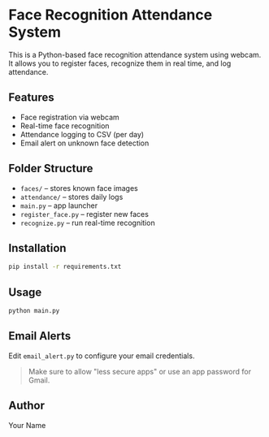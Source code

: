 # Face Recognition Attendance System

This is a Python-based face recognition attendance system using webcam. It allows you to register faces, recognize them in real time, and log attendance.

## Features
- Face registration via webcam
- Real-time face recognition
- Attendance logging to CSV (per day)
- Email alert on unknown face detection

## Folder Structure
- `faces/` – stores known face images
- `attendance/` – stores daily logs
- `main.py` – app launcher
- `register_face.py` – register new faces
- `recognize.py` – run real-time recognition

## Installation
```bash
pip install -r requirements.txt
```

## Usage
```bash
python main.py
```

## Email Alerts
Edit `email_alert.py` to configure your email credentials.

> Make sure to allow "less secure apps" or use an app password for Gmail.

## Author
Your Name
